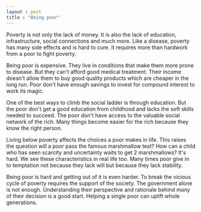 ```yaml
---
layout : post
title : "Being poor"
---
```


Poverty is not only the lack of money. It is also the lack of education, infrastructure, social connections and much more. Like a disease, poverty has many side effects and is hard to cure. It requires more than hardwork from a poor to fight poverty.

Being poor is expensive. They live in conditions that make them more prone to disease. But they can't afford good medical treatment. Their income doesn't allow them to buy good quality products which are cheaper in the long run. Poor don't have enough savings to invest for compound interest to work its magic.

One of the best ways to climb the social ladder is through education. But the poor don't get a good education from childhood and lacks the soft skills needed to succeed. The poor don't have access to the valuable social network of the rich. Many things become easier for the rich because they know the right person.

Living below poverty affects the choices a poor makes in life. This raises the question will a poor pass the famous marshmallow test? How can a child who has seen scarcity and uncertainty waits to get 2 marshmallows? It's hard. We see these characteristics in real life too. Many times poor give in to temptation not because they lack will but because they lack stability.

Being poor is hard and getting out of it is even harder. To break the vicious cycle of poverty requires the support of the society. The government alone is not enough. Understanding their perspective and rationale behind many of their decision is a good start. Helping a single poor can uplift whole generations.
